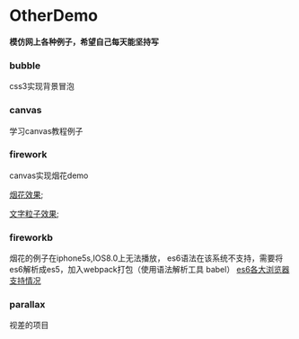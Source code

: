 # OtherDemo

**模仿网上各种例子，希望自己每天能坚持写**

### bubble
css3实现背景冒泡

### canvas
学习canvas教程例子
### firework
canvas实现烟花demo

[烟花效果](https://github.com/NewNewKing/SmallRomance/issues/2);

[文字粒子效果](https://github.com/NewNewKing/SmallRomance/issues/3);
### fireworkb
烟花的例子在iphone5s,IOS8.0上无法播放，
es6语法在该系统不支持，需要将es6解析成es5，加入webpack打包（使用语法解析工具 babel）
[es6各大浏览器支持情况](http://kangax.github.io/compat-table/es6/)
### parallax
视差的项目
